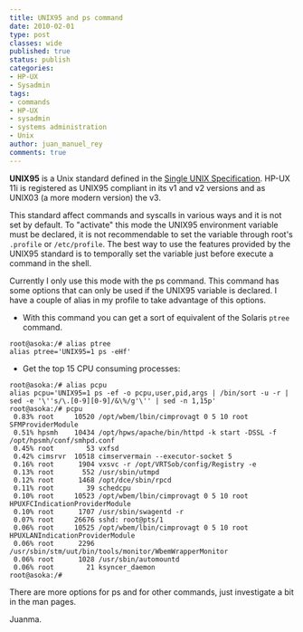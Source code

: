 ```yaml
---
title: UNIX95 and ps command
date: 2010-02-01
type: post
classes: wide
published: true
status: publish
categories:
- HP-UX
- Sysadmin
tags:
- commands
- HP-UX
- sysadmin
- systems administration
- Unix
author: juan_manuel_rey
comments: true
---
```


**UNIX95** is a Unix standard defined in the [Single UNIX Specification](http://www.unix.org/what_is_unix/single_unix_specification.html). HP-UX 11i is registered as UNIX95 compliant in its v1 and v2 versions and as UNIX03 (a more modern version) the v3.

This standard affect commands and syscalls in various ways and it is not set by default. To "activate" this mode the UNIX95 environment variable must be declared, it is not recommendable to set the variable through root's `.profile` or `/etc/profile`. The best way to use the features provided by the UNIX95 standard is to temporally set the variable just before execute a command in the shell.

Currently I only use this mode with the ps command. This command has some options that can only be used if the UNIX95 variable is declared. I have a couple of alias in my profile to take advantage of this options.

-   With this command you can get a sort of equivalent of the Solaris `ptree` command.

```
root@asoka:/# alias ptree
alias ptree='UNIX95=1 ps -eHf'
```

-   Get the top 15 CPU consuming processes:

```
root@asoka:/# alias pcpu
alias pcpu='UNIX95=1 ps -ef -o pcpu,user,pid,args | /bin/sort -u -r | sed -e '\''s/\.[0-9][0-9]/&\%/g'\'' | sed -n 1,15p'
root@asoka:/# pcpu
 0.83% root     10520 /opt/wbem/lbin/cimprovagt 0 5 10 root SFMProviderModule
 0.51% hpsmh    10434 /opt/hpws/apache/bin/httpd -k start -DSSL -f /opt/hpsmh/conf/smhpd.conf
 0.45% root        53 vxfsd
 0.42% cimsrvr  10518 cimservermain --executor-socket 5
 0.16% root      1904 vxsvc -r /opt/VRTSob/config/Registry -e
 0.13% root       552 /usr/sbin/utmpd
 0.12% root      1468 /opt/dce/sbin/rpcd
 0.11% root        39 schedcpu
 0.10% root     10523 /opt/wbem/lbin/cimprovagt 0 5 10 root HPUXFCIndicationProviderModule
 0.10% root      1707 /usr/sbin/swagentd -r
 0.07% root     26676 sshd: root@pts/1
 0.06% root     10525 /opt/wbem/lbin/cimprovagt 0 5 10 root HPUXLANIndicationProviderModule
 0.06% root      2296 /usr/sbin/stm/uut/bin/tools/monitor/WbemWrapperMonitor
 0.06% root      1028 /usr/sbin/automountd
 0.06% root        21 ksyncer_daemon
root@asoka:/#
```

There are more options for ps and for other commands, just investigate a bit in the man pages.

Juanma.
